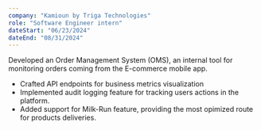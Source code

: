 ```yaml
---
company: "Kamioun by Triga Technologies"
role: "Software Engineer intern"
dateStart: "06/23/2024"
dateEnd: "08/31/2024"
---
```


Developed an Order Management System (OMS), an internal tool for monitoring orders coming from the E-commerce mobile app. <br>
* Crafted API endpoints for business metrics visualization<br>
* Implemented audit logging feature for tracking users actions in the platform.<br>
* Added support for Milk-Run feature, providing the most opimized route for products deliveries. <br>